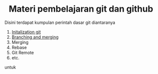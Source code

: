 # <center>Materi pembelajaran git dan github</center>

Disini terdapat kumpulan perintah dasar git diantaranya

1.  <a href="https://github.com/muchfahmiarif/learning-git-and-github/blob/main/git-init.md" target="_blank">Initalization git</a>
2.  [Branching and merging](/git-branch-and-merge.md)
3.  Merging
4.  Rebase
5.  Git Remote
6.  etc.

untuk
